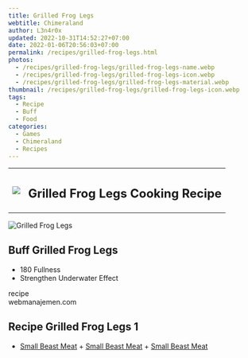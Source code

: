 ```yaml
---
title: Grilled Frog Legs
webtitle: Chimeraland
author: L3n4r0x
updated: 2022-10-31T14:52:27+07:00
date: 2022-01-06T20:56:03+07:00
permalink: /recipes/grilled-frog-legs.html
photos:
  - /recipes/grilled-frog-legs/grilled-frog-legs-name.webp
  - /recipes/grilled-frog-legs/grilled-frog-legs-icon.webp
  - /recipes/grilled-frog-legs/grilled-frog-legs-material.webp
thumbnail: /recipes/grilled-frog-legs/grilled-frog-legs-icon.webp
tags:
  - Recipe
  - Buff
  - Food
categories:
  - Games
  - Chimeraland
  - Recipes
---
```


<section id="bootstrap-wrapper"><link rel="stylesheet" href="https://cdn.statically.io/gh/dimaslanjaka/Web-Manajemen/40ac3225/css/bootstrap-4.5-wrapper.css"/><div class="row mb-2"><div class="col-md-12 mb-2"><table class="table" id="post-info"><tbody><tr><td><img class="d-inline-block me-2" src="/chimeraland/recipes/grilled-frog-legs/grilled-frog-legs-icon.webp" width="auto" height="auto"/></td><td><h1 class="fs-5">Grilled Frog Legs Cooking Recipe</h1></td></tr></tbody></table></div></div><div class="card mb-2"><div class="row g-0"><div class="col-sm-4 position-relative mb-2"><img src="/chimeraland/recipes/grilled-frog-legs/grilled-frog-legs-material.webp" class="card-img fit-cover w-100 h-100" alt="Grilled Frog Legs" data-fancybox="true"/></div><div class="col-sm-8 mb-2"><div class="card-body"><h2 class="card-title fs-5">Buff Grilled Frog Legs</h2><div class="card-text"><ul><li>180 Fullness</li><li>Strengthen Underwater Effect</li></ul></div><span class="badge rounded-pill bg-dark">recipe</span></div><div class="card-footer text-end text-muted">webmanajemen.com</div></div></div></div><div class="row mb-2"><div class="col-12 col-lg-6 recipe-item mb-2"><div class="card"><div class="card-body"><h2 class="card-title fs-5">Recipe Grilled Frog Legs 1</h2><div class="card-text"><ul><li><a class="text-decoration-none" href="/chimeraland/materials/small-beast-meat.html">Small Beast Meat</a><span> + </span><a class="text-decoration-none" href="/chimeraland/materials/small-beast-meat.html">Small Beast Meat</a><span> + </span><a class="text-decoration-none" href="/chimeraland/materials/small-beast-meat.html">Small Beast Meat</a></li></ul></div></div></div></div></div></section>